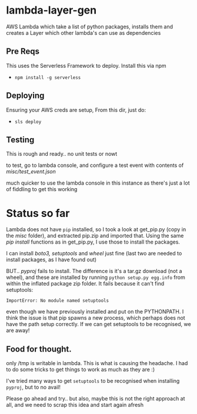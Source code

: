 # lambda-layer-gen
AWS Lambda which take a list of python packages, installs them and creates a Layer which other lambda's can use as dependencies 

## Pre Reqs

This uses the Serverless Framework to deploy. Install this via npm

 * `npm install -g serverless`

 ## Deploying

 Ensuring your AWS creds are setup, From this dir, just do:
  * `sls deploy`

## Testing

This is rough and ready.. no unit tests or nowt

to test, go to lambda console, and configure a test event with contents of _misc/test_event.json_

much quicker to use the lambda console in this instance as there's just a lot of fiddling to get this working

# Status so far

Lambda does not have `pip` installed, so I took a look at get_pip.py (copy in the _misc_ folder), and extracted pip.zip and imported that. Using the same _pip install_ functions as in get_pip.py, I use those to install the packages.

I can install *boto3, setuptools* and *wheel* just fine (last two are needed to install packages, as I have found out)


BUT.. *pyproj* fails to install. The difference is it's a tar.gz download (not a wheel), and these are installed by running `python setup.py egg.info` from within the inflated package zip folder. It fails because it can't find setuptools: 

```
ImportError: No module named setuptools
```

even though we have previously installed and put on the PYTHONPATH. I think the issue is that pip spawns a new process, which perhaps does not have the path setup correctly. If we can get setuptools to be recognised, we are away!

## Food for thought.

only /tmp is writable in lambda. This is what is causing the headache. I had to do some tricks to get things to work as much as they are :)

I've tried many ways to get `setuptools` to be recognised when installing `pyproj`, but to no avail!

Please go ahead and try.. but also, maybe this is not the right approach at all, and we need to scrap this idea and start again afresh


